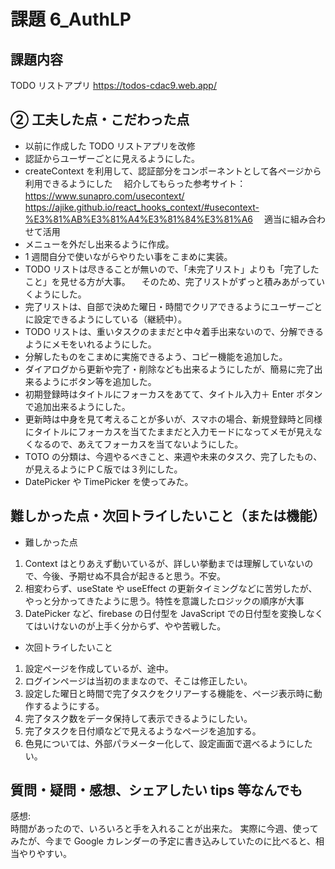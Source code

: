 # 課題 6_AuthLP

## 課題内容

TODO リストアプリ
https://todos-cdac9.web.app/

## ② 工夫した点・こだわった点

- 以前に作成した TODO リストアプリを改修
- 認証からユーザーごとに見えるようにした。
- createContext を利用して、認証部分をコンポーネントとして各ページから利用できるようにした
  　紹介してもらった参考サイト：
  　　https://www.sunapro.com/usecontext/
  　　https://ajike.github.io/react_hooks_context/#usecontext-%E3%81%AB%E3%81%A4%E3%81%84%E3%81%A6
  　適当に組み合わせて活用
- メニューを外だし出来るように作成。
- 1 週間自分で使いながらやりたい事をこまめに実装。
- TODO リストは尽きることが無いので、「未完了リスト」よりも「完了したこと」を見せる方が大事。
  　そのため、完了リストがずっと積みあがっていくようにした。
- 完了リストは、自部で決めた曜日・時間でクリアできるようにユーザーごとに設定できるようにしている（継続中）。
- TODO リストは、重いタスクのままだと中々着手出来ないので、分解できるようにメモをいれるようにした。
- 分解したものをこまめに実施できるよう、コピー機能を追加した。
- ダイアログから更新や完了・削除なども出来るようにしたが、簡易に完了出来るようにボタン等を追加した。
- 初期登録時はタイトルにフォーカスをあてて、タイトル入力＋ Enter ボタンで追加出来るようにした。
- 更新時は中身を見て考えることが多いが、スマホの場合、新規登録時と同様にタイトルにフォーカスを当てたままだと入力モードになってメモが見えなくなるので、あえてフォーカスを当てないようにした。
- TOTO の分類は、今週やるべきこと、来週や未来のタスク、完了したもの、が見えるようにＰＣ版では３列にした。
- DatePicker や TimePicker を使ってみた。

## 難しかった点・次回トライしたいこと（または機能）

- 難しかった点

1. Context はとりあえず動いているが、詳しい挙動までは理解していないので、今後、予期せぬ不具合が起きると思う。不安。
1. 相変わらず、useState や useEffect の更新タイミングなどに苦労したが、やっと分かってきたように思う。特性を意識したロジックの順序が大事
1. DatePicker など、firebase の日付型を JavaScript での日付型を変換しなくてはいけないのが上手く分からず、やや苦戦した。

- 次回トライしたいこと

1. 設定ページを作成しているが、途中。
1. ログインページは当初のままなので、そこは修正したい。
1. 設定した曜日と時間で完了タスクをクリアーする機能を、ページ表示時に動作するようにする。
1. 完了タスク数をデータ保持して表示できるようにしたい。
1. 完了タスクを日付順などで見えるようなページを追加する。
1. 色見については、外部パラメーター化して、設定画面で選べるようにしたい。

## 質問・疑問・感想、シェアしたい tips 等なんでも

感想:  
時間があったので、いろいろと手を入れることが出来た。
実際に今週、使ってみたが、今まで Google カレンダーの予定に書き込みしていたのに比べると、相当やりやすい。
